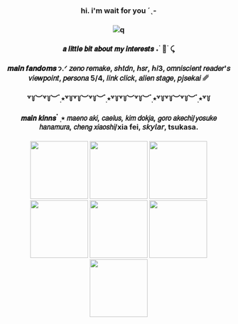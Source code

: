 ### <p align="center"> hi. i'm wait for you ˊˎ-
### <p align="center"> ![q](https://media1.tenor.com/m/sJ2STToKvTIAAAAd/shuake-akeshu.gif)
### <p align="center"> 𝙖 𝙡𝙞𝙩𝙩𝙡𝙚 𝙗𝙞𝙩 𝙖𝙗𝙤𝙪𝙩 𝙢𝙮 𝙞𝙣𝙩𝙚𝙧𝙚𝙨𝙩𝙨 ˖ ࣪ 🥞 ࣪ ⤹
### <p align="center"> 𝒎𝒂𝒊𝒏 𝒇𝒂𝒏𝒅𝒐𝒎𝒔 𐭩.ᐟ  𝑧𝑒𝑛𝑜 𝑟𝑒𝑚𝑎𝑘𝑒, 𝑠ℎ𝑡𝑑𝑛, ℎ𝑠𝑟, ℎ𝑖3, 𝑜𝑚𝑛𝑖𝑠𝑐𝑖𝑒𝑛𝑡 𝑟𝑒𝑎𝑑𝑒𝑟'𝑠 𝑣𝑖𝑒𝑤𝑝𝑜𝑖𝑛𝑡, 𝑝𝑒𝑟𝑠𝑜𝑛𝑎 5/4, 𝑙𝑖𝑛𝑘 𝑐𝑙𝑖𝑐𝑘, 𝑎𝑙𝑖𝑒𝑛 𝑠𝑡𝑎𝑔𝑒, 𝑝𝑗𝑠𝑒𝑘𝑎𝑖 ␥
### <p align="center"> ꒷꒦︶꒷꒦︶ ๋࣭ ⭑꒷꒦꒷꒦︶꒷꒦︶ ๋࣭ ⭑꒷꒦꒷꒦︶꒷꒦︶ ๋࣭ ⭑꒷꒦꒷꒦︶꒷꒦︶ ๋࣭ ⭑꒷꒦
### <p align="center">  
### <p align="center">  
### <p align="center"> 𝙢𝙖𝙞𝙣 𝙠𝙞𝙣𝙣𝙨  ๋ ࣭ ⭑ 𝘮𝘢𝘦𝘯𝘰 𝘢𝘬𝘪, 𝘤𝘢𝘦𝘭𝘶𝘴, 𝘬𝘪𝘮 𝘥𝘰𝘬𝘫𝘢, 𝘨𝘰𝘳𝘰 𝘢𝘬𝘦𝘤𝘩𝘪/𝘺𝘰𝘴𝘶𝘬𝘦 𝘩𝘢𝘯𝘢𝘮𝘶𝘳𝘢, 𝘤𝘩𝘦𝘯𝘨 𝘹𝘪𝘢𝘰𝘴𝘩𝘪/xia fei, 𝘴𝘬𝘺𝘭𝘢𝘳, tsukasa.
### <p align="center">

<p align="center"> <img src="https://media.tenor.com/7-ET01coGZ0AAAAM/honkai-honkai-star-rail.gif"<width="130" height="130"> 
<img src="https://media.tenor.com/p3jJB4U8vs4AAAAM/gikiw.gif"<width="130" height="130">
<img src="https://media.tenor.com/YMtcv1OioMwAAAAM/persona5-goro-akechi.gif"<width="130" height="130">
<img src="https://media.tenor.com/L4ciesqQHtUAAAAM/cheng-xiaoshi-toki.gif"<width="130" height="130">
  <img src="https://media.tenor.com/YJP9r1fwkkoAAAAM/ivan-alien-stage.gif"<width="130" height="130">
<img src="https://tenor.com/ru/view/project-sekai-tsukasa-tenma-tsukasa-prsk-pjsekai-gif-22658158"<width="130" height="130">
<img src=""<width="130" height="130">
